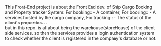 This Front-End project is about the Front End dev. of Ship Cargo Booking and Property tracker System: 
                              For booking:: - A container,
                              For booking:: - A services hosted by the cargo company,
                              For tracking:: - The status of the client's properties.
                              ...                                                 
                              but in this repo. is all about being the warehouse(storeHouse) of the client side services.
                              so then the services provides a login authentication system to check whether the client is registered in the company's database or not.
